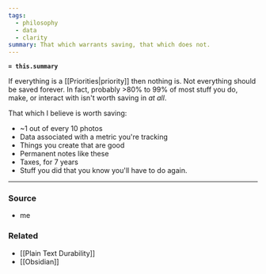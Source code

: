```yaml
---
tags:
  - philosophy
  - data
  - clarity
summary: That which warrants saving, that which does not.
---
```

**`= this.summary`**

If everything is a [[Priorities|priority]] then nothing is. Not everything should be saved forever. In fact, probably >80% to 99% of most stuff you do, make, or interact with isn't worth saving in *at all*.

That which I believe is worth saving:

- ~1 out of every 10 photos
- Data associated with a metric you're tracking
- Things you create that are good
- Permanent notes like these
- Taxes, for 7 years
- Stuff you did that you know you'll have to do again.


---
### Source
- me

### Related
- [[Plain Text Durability]]
- [[Obsidian]]
